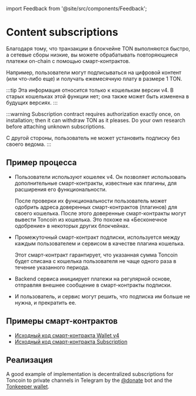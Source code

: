 import Feedback from '@site/src/components/Feedback';

# Content subscriptions

Благодаря тому, что транзакции в блокчейне TON выполняются быстро, а сетевые сборы низкие, вы можете обрабатывать повторяющиеся платежи on-chain с помощью смарт-контрактов.

Например, пользователи могут подписываться на цифровой контент (или что-либо еще) и получать ежемесячную плату в размере 1 TON.

:::tip
Эта информация относится только к кошелькам версии v4. В старых кошельках этой функции нет; она также может быть изменена в будущих версиях.
:::

:::warning
Subscription contract requires authorization exactly once, on installation; then it can withdraw TON as it pleases. Do your own research before attaching unknown subscriptions.

С другой стороны, пользователь не может установить подписку без своего ведома.
:::

## Пример процесса

- Пользователи используют кошелек v4. Он позволяет использовать дополнительные смарт-контракты, известные как плагины, для расширения его функциональности.

   После проверки их функциональности пользователь может одобрить адреса доверенных смарт-контрактов (плагинов) для своего кошелька. После этого доверенные смарт-контракты могут вывести Toncoin из кошелька. Это похоже на «Бесконечное одобрение» в некоторых других блокчейнах.

- Промежуточный смарт-контракт подписки, используется между каждым пользователем и сервисом в качестве плагина кошелька.

   Этот смарт-контракт гарантирует, что указанная сумма Toncoin будет списана с кошелька пользователя не чаще одного раза в течение указанного периода.

- Backend сервиса инициирует платежи на регулярной основе, отправляя внешнее сообщение в смарт-контракты подписки.

- И пользователь, и сервис могут решить, что подписка им больше не нужна, и прекратить ее.

## Примеры смарт-контрактов

- [Исходный код смарт-контракта Wallet v4](https://github.com/ton-blockchain/wallet-contract/blob/main/func/wallet-v4-code.fc)
- [Исходный код смарт-контракта Subscription](https://github.com/ton-blockchain/wallet-contract/blob/main/func/simple-subscription-plugin.fc)

## Реализация

A good example of implementation is decentralized subscriptions for Toncoin to private channels in Telegram by the [@donate](https://t.me/donate) bot and the [Tonkeeper wallet](https://tonkeeper.com). <Feedback />

